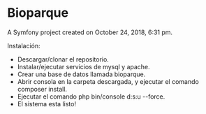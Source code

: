 Bioparque
=========

A Symfony project created on October 24, 2018, 6:31 pm.

Instalación:
  - Descargar/clonar el repositorio.
  - Instalar/ejecutar servicios de mysql y apache.
  - Crear una base de datos llamada bioparque.
  - Abrir consola en la carpeta descargada, y ejecutar el comando composer install.
  - Ejecutar el comando php bin/console d:s:u --force.
  - El sistema esta listo!
